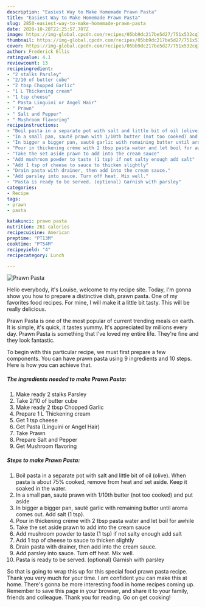 ```yaml
---
description: "Easiest Way to Make Homemade Prawn Pasta"
title: "Easiest Way to Make Homemade Prawn Pasta"
slug: 2850-easiest-way-to-make-homemade-prawn-pasta
date: 2020-10-28T22:25:57.707Z
image: https://img-global.cpcdn.com/recipes/05bb9dc217be5d27/751x532cq70/prawn-pasta-recipe-main-photo.jpg
thumbnail: https://img-global.cpcdn.com/recipes/05bb9dc217be5d27/751x532cq70/prawn-pasta-recipe-main-photo.jpg
cover: https://img-global.cpcdn.com/recipes/05bb9dc217be5d27/751x532cq70/prawn-pasta-recipe-main-photo.jpg
author: Frederick Ellis
ratingvalue: 4.1
reviewcount: 13
recipeingredient:
- "2 stalks Parsley"
- "2/10 of butter cube"
- "2 tbsp Chopped Garlic"
- "1 L Thickening cream"
- "1 tsp cheese"
- " Pasta Linguini or Angel Hair"
- " Prawn"
- " Salt and Pepper"
- " Mushroom flavoring"
recipeinstructions:
- "Boil pasta in a separate pot with salt and little bit of oil (olive). When pasta is about 75% cooked, remove from heat and set aside. Keep it soaked in the water."
- "In a small pan, sauté prawn with 1/10th butter (not too cooked) and put aside"
- "In bigger a bigger pan, sauté garlic with remaining butter until aroma comes out. Add salt (1 tsp)."
- "Pour in thickening crème with 2 tbsp pasta water and let boil for awhile"
- "Take the set aside prawn to add into the cream sauce"
- "Add mushroom powder to taste (1 tsp) if not salty enough add salt"
- "Add 1 tsp of cheese to sauce to thicken slightly"
- "Drain pasta with drainer, then add into the cream sauce."
- "Add parsley into sauce. Turn off heat. Mix well."
- "Pasta is ready to be served. (optional) Garnish with parsley"
categories:
- Recipe
tags:
- prawn
- pasta

katakunci: prawn pasta 
nutrition: 261 calories
recipecuisine: American
preptime: "PT13M"
cooktime: "PT54M"
recipeyield: "4"
recipecategory: Lunch

---
```



![Prawn Pasta](https://img-global.cpcdn.com/recipes/05bb9dc217be5d27/751x532cq70/prawn-pasta-recipe-main-photo.jpg)

Hello everybody, it's Louise, welcome to my recipe site. Today, I'm gonna show you how to prepare a distinctive dish, prawn pasta. One of my favorites food recipes. For mine, I will make it a little bit tasty. This will be really delicious.

Prawn Pasta is one of the most popular of current trending meals on earth. It is simple, it's quick, it tastes yummy. It's appreciated by millions every day. Prawn Pasta is something that I've loved my entire life. They're fine and they look fantastic.




To begin with this particular recipe, we must first prepare a few components. You can have prawn pasta using 9 ingredients and 10 steps. Here is how you can achieve that.

<!--inarticleads1-->

##### The ingredients needed to make Prawn Pasta:

1. Make ready 2 stalks Parsley
1. Take 2/10 of butter cube
1. Make ready 2 tbsp Chopped Garlic
1. Prepare 1 L Thickening cream
1. Get 1 tsp cheese
1. Get  Pasta (Linguini or Angel Hair)
1. Take  Prawn
1. Prepare  Salt and Pepper
1. Get  Mushroom flavoring




<!--inarticleads2-->

##### Steps to make Prawn Pasta:

1. Boil pasta in a separate pot with salt and little bit of oil (olive). When pasta is about 75% cooked, remove from heat and set aside. Keep it soaked in the water.
1. In a small pan, sauté prawn with 1/10th butter (not too cooked) and put aside
1. In bigger a bigger pan, sauté garlic with remaining butter until aroma comes out. Add salt (1 tsp).
1. Pour in thickening crème with 2 tbsp pasta water and let boil for awhile
1. Take the set aside prawn to add into the cream sauce
1. Add mushroom powder to taste (1 tsp) if not salty enough add salt
1. Add 1 tsp of cheese to sauce to thicken slightly
1. Drain pasta with drainer, then add into the cream sauce.
1. Add parsley into sauce. Turn off heat. Mix well.
1. Pasta is ready to be served. (optional) Garnish with parsley




So that is going to wrap this up for this special food prawn pasta recipe. Thank you very much for your time. I am confident you can make this at home. There's gonna be more interesting food in home recipes coming up. Remember to save this page in your browser, and share it to your family, friends and colleague. Thank you for reading. Go on get cooking!
